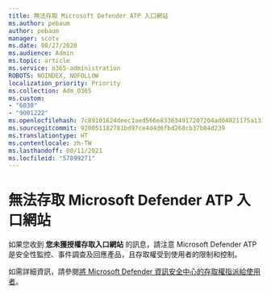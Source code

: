 ```yaml
---
title: 無法存取 Microsoft Defender ATP 入口網站
ms.author: pebaum
author: pebaum
manager: scotv
ms.date: 08/27/2020
ms.audience: Admin
ms.topic: article
ms.service: o365-administration
ROBOTS: NOINDEX, NOFOLLOW
localization_priority: Priority
ms.collection: Adm_O365
ms.custom:
- "6030"
- "9001222"
ms.openlocfilehash: 7c89101624deec1aed566e833634917207204ad04021175a131a0f14f79317f6
ms.sourcegitcommit: 920051182781bd97ce4d4d6fbd268cb37b84d239
ms.translationtype: HT
ms.contentlocale: zh-TW
ms.lasthandoff: 08/11/2021
ms.locfileid: "57899271"
---
```

# <a name="unable-to-access-the-microsoft-defender-atp-portal"></a>無法存取 Microsoft Defender ATP 入口網站

如果您收到 **您未獲授權存取入口網站** 的訊息，請注意 Microsoft Defender ATP 是安全性監控、事件調查及回應產品，且存取權受到使用者的限制和控制。 

如需詳細資訊，請參閱[將 Microsoft Defender 資訊安全中心的存取權指派給使用者](https://docs.microsoft.com/windows/threat-protection/windows-defender-atp/assign-portal-access-windows-defender-advanced-threat-protection)。